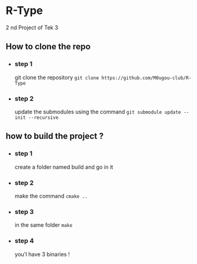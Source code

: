 # R-Type
2 nd Project of Tek 3

## How to clone the repo
- ### step 1
    git clone the repository `git clone https://github.com/M0ugou-club/R-Type`
- ### step 2
    update the submodules using the command `git submodule update --init --recursive`


## how to build the project ?
- ### step 1
   create a folder named build and go in it
- ### step 2
    make the command `cmake ..`
- ### step 3
    in the same folder `make`
- ### step 4
    you'l have 3 binaries !